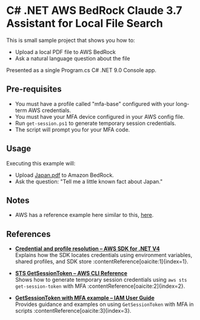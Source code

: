 ﻿# C# .NET AWS BedRock Claude 3.7 Assistant for Local File Search

This is small sample project that shows you how to:

- Upload a local PDF file to AWS BedRock
- Ask a natural language question about the file

Presented as a single Program.cs C# .NET 9.0 Console app.

## Pre-requisites

* You must have a profile called "mfa-base" configured with your long-term AWS credentials.
* You must have your MFA device configured in your AWS config file.
* Run `get-session.ps1` to generate temporary session credentials.
* The script will prompt you for your MFA code.

## Usage

Executing this example will:

- Upload [Japan.pdf](https://github.com/FrankRay78/AI-Playground/blob/main/Examples/02_RetrievalAugmentedGenerationAsync_BedRock_Claude_37/Japan.pdf) to Amazon BedRock.
- Ask the question: "Tell me a little known fact about Japan."

## Notes

* AWS has a reference example here similar to this, [here](https://github.com/awsdocs/aws-doc-sdk-examples/blob/main/dotnetv4/Bedrock-runtime/Models/AnthropicClaude/Converse/Converse.cs).

## References

- **[Credential and profile resolution – AWS SDK for .NET V4](https://docs.aws.amazon.com/sdk-for-net/v4/developer-guide/creds-assign.html)**  
  Explains how the SDK locates credentials using environment variables, shared profiles, and SDK store :contentReference[oaicite:1]{index=1}.

- **[STS GetSessionToken – AWS CLI Reference](https://docs.aws.amazon.com/cli/latest/reference/sts/get-session-token.html)**  
  Shows how to generate temporary session credentials using `aws sts get-session-token` with MFA :contentReference[oaicite:2]{index=2}.

- **[GetSessionToken with MFA example – IAM User Guide](https://docs.aws.amazon.com/IAM/latest/UserGuide/sts_example_sts_GetSessionToken_section.html)**  
  Provides guidance and examples on using `GetSessionToken` with MFA in scripts :contentReference[oaicite:3]{index=3}.